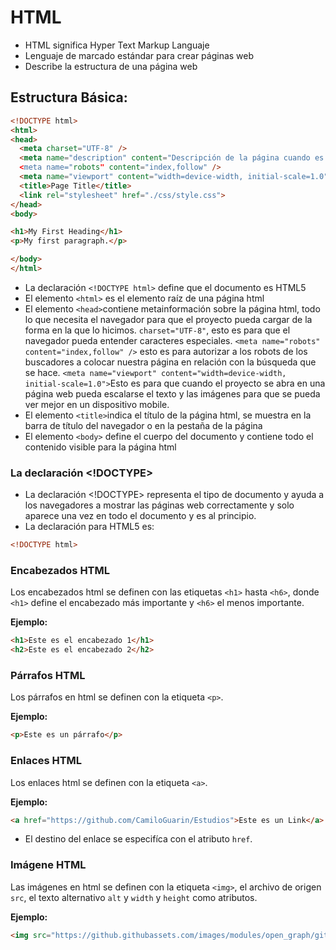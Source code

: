 # HTML
- HTML significa Hyper Text Markup Languaje
- Lenguaje de marcado estándar para crear páginas web
- Describe la estructura de una página web
## Estructura Básica:
```html
<!DOCTYPE html>
<html>
<head>
  <meta charset="UTF-8" />
  <meta name="description" content="Descripción de la página cuando es buscada en el navegador />
  <meta name="robots" content="index,follow" />    
  <meta name="viewport" content="width=device-width, initial-scale=1.0">                                         
  <title>Page Title</title>
  <link rel="stylesheet" href="./css/style.css">                                                                     
</head>
<body>

<h1>My First Heading</h1>
<p>My first paragraph.</p>

</body>
</html>
```
- La declaración ```<!DOCTYPE html>``` define que el documento es HTML5
- El elemento ```<html>``` es el elemento raíz de una página html
- El elemento ```<head>```contiene metainformación sobre la página html, todo lo que necesita el navegador para que el proyecto pueda cargar de la forma en la que lo hicimos. `charset="UTF-8"`, esto es para que el navegador pueda entender caracteres especiales. `<meta name="robots" content="index,follow" />` esto es para autorizar a los robots de los buscadores a colocar nuestra página en relación con la búsqueda que se hace. `<meta name="viewport" content="width=device-width, initial-scale=1.0">`Esto es para que cuando el proyecto se abra en una página web pueda escalarse el texto y las imágenes para que se pueda ver mejor en un dispositivo mobile.
- El elemento ```<title>```indica el título de la página html, se muestra en la barra de título del navegador o en la pestaña de la página
- El elemento ```<body>``` define el cuerpo del documento y contiene todo el contenido visible para la página html
### La declaración <!DOCTYPE>
* La declaración <!DOCTYPE> representa el tipo de documento y ayuda a los navegadores a mostrar las páginas web correctamente y solo aparece una vez en todo el documento y es al principio.
* La declaración para HTML5 es:
```html
<!DOCTYPE html>
```

### Encabezados HTML
Los encabezados html se definen con las etiquetas ```<h1>``` hasta ```<h6>```, donde ```<h1>``` define el encabezado más importante y ```<h6>``` el menos importante.

**Ejemplo:**
  ```html
  <h1>Este es el encabezado 1</h1>
  <h2>Este es el encabezado 2</h2>
  ```
### Párrafos HTML
Los párrafos en html se definen con la etiqueta ```<p>```.

**Ejemplo:**
  ```html
  <p>Este es un párrafo</p>
  ```
### Enlaces HTML
Los enlaces html se definen con la etiqueta ```<a>```.

**Ejemplo:**
  ```html
  <a href="https://github.com/CamiloGuarin/Estudios">Este es un Link</a>
  ```
- El destino del enlace se especifíca con el atributo ```href```.
### Imágene HTML
Las imágenes en html se definen con la etiqueta ```<img>```, el archivo de origen ```src```, el texto alternativo ```alt``` y ```width``` y ```height``` como atributos.

**Ejemplo:**
```html
<img src="https://github.githubassets.com/images/modules/open_graph/github-octocat.png" alt="github.com" width="120" height="170">


